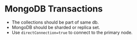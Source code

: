 # MongoDB Transactions
* The collections should be part of same db.
* MongoDB should be sharded or replica set.
* Use `directConnection=true` to connect to the primary node.
